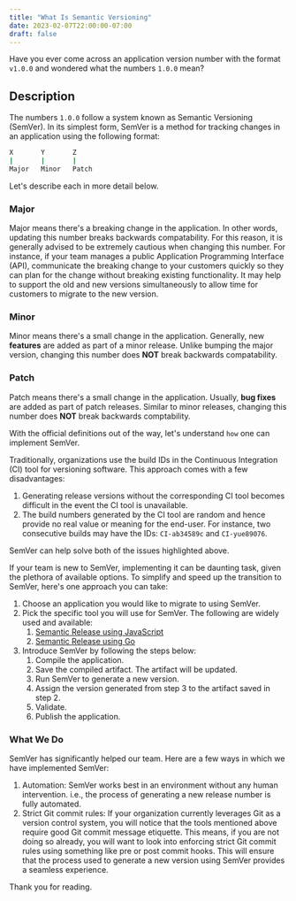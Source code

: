 ```yaml
---
title: "What Is Semantic Versioning"
date: 2023-02-07T22:00:00-07:00
draft: false
---
```


Have you ever come across an application version number with the format `v1.0.0` and wondered what the numbers `1.0.0` mean?

## Description

The numbers `1.0.0` follow a system known as Semantic Versioning (SemVer). In its simplest form, SemVer is a method for tracking changes in an application using the following format:

```sh
X       Y       Z
|       |       | 
Major   Minor   Patch
```

Let's describe each in more detail below.

### Major

Major means there's a breaking change in the application. In other words, updating this number breaks backwards compatability. For this reason, it is generally advised to be extremely cautious when changing this number. For instance, if your team manages a public Application Programming Interface (API), communicate the breaking change to your customers quickly so they can plan for the change without breaking existing functionality. It may help to support the old and new versions simultaneously to allow time for customers to migrate to the new version.

### Minor

Minor means there's a small change in the application. Generally, new **features** are added as part of a minor release. Unlike bumping the major version, changing this number does **NOT** break backwards compatability. 

### Patch

Patch means there's a small change in the application. Usually, **bug fixes** are added as part of patch releases. Similar to minor releases, changing this number does **NOT** break backwards comptability.

With the official definitions out of the way, let's understand `how` one can implement SemVer.

Traditionally, organizations use the build IDs in the Continuous Integration (CI) tool for versioning software. This approach comes with a few disadvantages:

1. Generating release versions without the corresponding CI tool becomes difficult in the event the CI tool is unavailable.
2. The build numbers generated by the CI tool are random and hence provide no real value or meaning for the end-user. For instance, two consecutive builds may have the IDs: `CI-ab34589c` and `CI-yue89076`.

SemVer can help solve both of the issues highlighted above. 

If your team is new to SemVer, implementing it can be daunting task, given the plethora of available options. To simplify and speed up the transition to SemVer, here's one approach you can take: 

1. Choose an application you would like to migrate to using SemVer.
2. Pick the specific tool you will use for SemVer. The following are widely used and available:
    1. [Semantic Release using JavaScript](https://github.com/semantic-release/semantic-release)
    2. [Semantic Release using Go](https://github.com/go-semantic-release/semantic-release)
3. Introduce SemVer by following the steps below:
    1. Compile the application.
    2. Save the compiled artifact. The artifact will be updated.
    3. Run SemVer to generate a new version.
    4. Assign the version generated from step 3 to the artifact saved in step 2. 
    5. Validate.
    5. Publish the application.

### What We Do

SemVer has significantly helped our team. Here are a few ways in which we have implemented SemVer:

1. Automation: SemVer works best in an environment without any human intervention. i.e., the process of generating a new release number is fully automated.
2. Strict Git commit rules: If your organization currently leverages Git as a version control system, you will notice that the tools mentioned above require good Git commit message etiquette. This means, if you are not doing so already, you will want to look into enforcing strict Git commit rules using something like pre or post commit hooks. This will ensure that the process used to generate a new version using SemVer provides a seamless experience.

Thank you for reading.